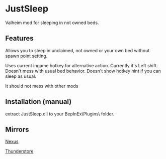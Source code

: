 # JustSleep
Valheim mod for sleeping in not owned beds.

## Features
Allows you to sleep in unclaimed, not owned or your own bed without spawn point setting.

Uses current ingame hotkey for alternative action. 
Currently it's Left shift. Doesn't mess with usual bed behavior. Doesn't show hotkey hint if you can sleep as usual.

It should not mess with other mods

## Installation (manual)
extract JustSleep.dll to your BepInEx\Plugins\ folder.

## Mirrors

[Nexus](https://www.nexusmods.com/valheim/mods/2561)

[Thunderstore](https://valheim.thunderstore.io/package/shudnal/JustSleep/)